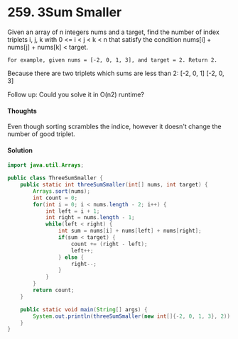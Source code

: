 # 259. 3Sum Smaller

Given an array of n integers nums and a target, find the number of index triplets i, j, k with 0 <= i < j < k < n that satisfy the condition nums[i] + nums[j] + nums[k] < target.

    For example, given nums = [-2, 0, 1, 3], and target = 2. Return 2. 

Because there are two triplets which sums are less than 2: [-2, 0, 1] [-2, 0, 3] 

Follow up: Could you solve it in O(n2) runtime?

#### Thoughts
Even though sorting scrambles the indice, however it doesn't change the number of good triplet.


#### Solution
```java
import java.util.Arrays;

public class ThreeSumSmaller {
    public static int threeSumSmaller(int[] nums, int target) {
        Arrays.sort(nums);
        int count = 0;
        for(int i = 0; i < nums.length - 2; i++) {
            int left = i + 1;
            int right = nums.length - 1;
            while(left < right) {
                int sum = nums[i] + nums[left] + nums[right];
                if(sum < target) {
                    count += (right - left);
                    left++;
                } else {
                    right--;
                }
            }
        }
        return count;
    }

    public static void main(String[] args) {
        System.out.println(threeSumSmaller(new int[]{-2, 0, 1, 3}, 2));
    }
}

```